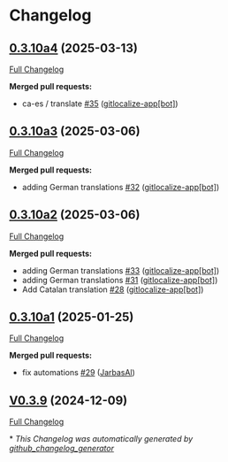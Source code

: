# Changelog

## [0.3.10a4](https://github.com/OpenVoiceOS/ovos-skill-days-in-history/tree/0.3.10a4) (2025-03-13)

[Full Changelog](https://github.com/OpenVoiceOS/ovos-skill-days-in-history/compare/0.3.10a3...0.3.10a4)

**Merged pull requests:**

- ca-es / translate [\#35](https://github.com/OpenVoiceOS/ovos-skill-days-in-history/pull/35) ([gitlocalize-app[bot]](https://github.com/apps/gitlocalize-app))

## [0.3.10a3](https://github.com/OpenVoiceOS/ovos-skill-days-in-history/tree/0.3.10a3) (2025-03-06)

[Full Changelog](https://github.com/OpenVoiceOS/ovos-skill-days-in-history/compare/0.3.10a2...0.3.10a3)

**Merged pull requests:**

- adding German translations [\#32](https://github.com/OpenVoiceOS/ovos-skill-days-in-history/pull/32) ([gitlocalize-app[bot]](https://github.com/apps/gitlocalize-app))

## [0.3.10a2](https://github.com/OpenVoiceOS/ovos-skill-days-in-history/tree/0.3.10a2) (2025-03-06)

[Full Changelog](https://github.com/OpenVoiceOS/ovos-skill-days-in-history/compare/0.3.10a1...0.3.10a2)

**Merged pull requests:**

- adding German translations [\#33](https://github.com/OpenVoiceOS/ovos-skill-days-in-history/pull/33) ([gitlocalize-app[bot]](https://github.com/apps/gitlocalize-app))
- adding German translations [\#31](https://github.com/OpenVoiceOS/ovos-skill-days-in-history/pull/31) ([gitlocalize-app[bot]](https://github.com/apps/gitlocalize-app))
- Add Catalan translation [\#28](https://github.com/OpenVoiceOS/ovos-skill-days-in-history/pull/28) ([gitlocalize-app[bot]](https://github.com/apps/gitlocalize-app))

## [0.3.10a1](https://github.com/OpenVoiceOS/ovos-skill-days-in-history/tree/0.3.10a1) (2025-01-25)

[Full Changelog](https://github.com/OpenVoiceOS/ovos-skill-days-in-history/compare/V0.3.9...0.3.10a1)

**Merged pull requests:**

- fix automations [\#29](https://github.com/OpenVoiceOS/ovos-skill-days-in-history/pull/29) ([JarbasAl](https://github.com/JarbasAl))

## [V0.3.9](https://github.com/OpenVoiceOS/ovos-skill-days-in-history/tree/V0.3.9) (2024-12-09)

[Full Changelog](https://github.com/OpenVoiceOS/ovos-skill-days-in-history/compare/0.3.9...V0.3.9)



\* *This Changelog was automatically generated by [github_changelog_generator](https://github.com/github-changelog-generator/github-changelog-generator)*
